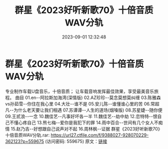 ﻿---
title: 群星《2023好听新歌70》十倍音质WAV分轨
date: 2023-09-01 12:32:48
categories: WAV车载音乐、镜像
tags: 华语中文
---
# 群星《2023好听新歌70》十倍音质WAV分轨

专业制作车载U盘音乐，十倍音质；
让车载音响发挥最佳效果，享受最美音乐旅程。
曲目
01.en--阿拉斯加海湾(深情版)
02.AZ珍珍--莫念莫想莫纠缠
03.陈雅森vs孙茹雪--你住在我心里
04.大壮--谁不是
05.安儿陈--谁懂谁心里的苦
06.常超凡--为什么老天要让我们相遇
07.苏谭谭--人生的道场(烟嗓版)
08.苏星婕--随你便
09.王贰浪--一念
10.魏佳艺--凡事好坏各一半
11.魏佳艺--劫中劫
12.恋特特--恨自己不懂心疼自己
13.熊七梅--爱你是我犯下的罪
14.雨中百合--世间有几个女人不痴情
15.赵乃吉--好想跟自己说声对不起
16.周林枫--证据
群星《2023好听新歌70》十倍音质WAV分轨.rar: https://url27.ctfile.com/f/9388027-928070229-362123?p=559675
(访问密码: 559675)
原文：[链接](https://blog.sina.com.cn/s/blog_1647c7e76010313ap.html)